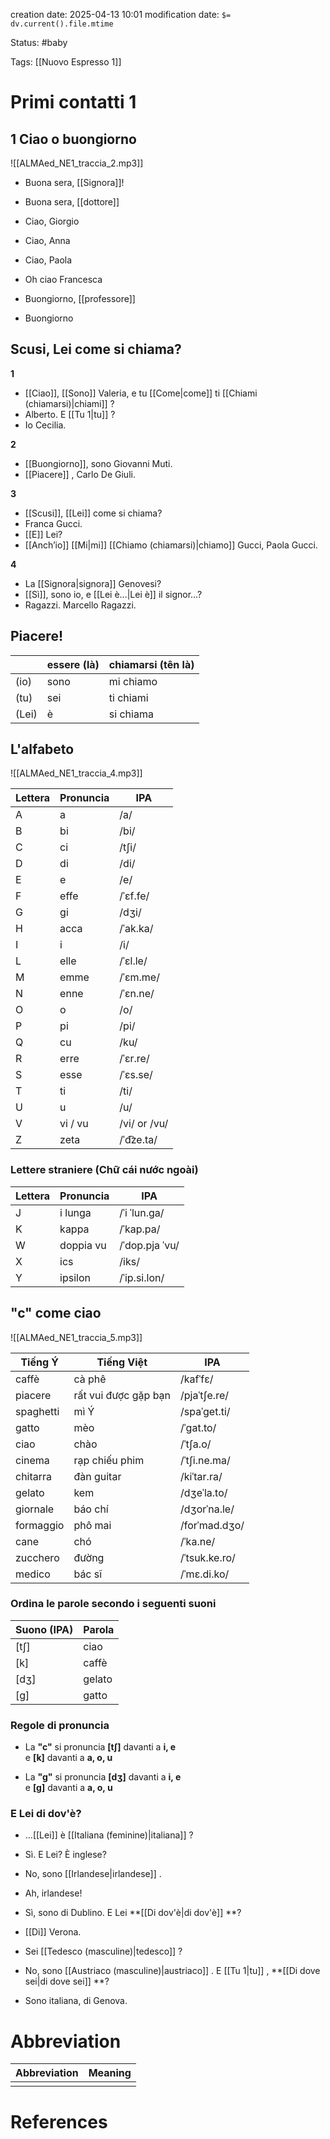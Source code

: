 creation date: 2025-04-13 10:01
modification date: `$= dv.current().file.mtime`

Status: #baby 

Tags: [[Nuovo Espresso 1]]

# Primi contatti 1

## 1 Ciao o buongiorno

![[ALMAed_NE1_traccia_2.mp3]]

- Buona sera, [[Signora]]!
- Buona sera, [[dottore]]

- Ciao, Giorgio
- Ciao, Anna

- Ciao, Paola
- Oh ciao Francesca

- Buongiorno, [[professore]]
- Buongiorno

## Scusi, Lei come si chiama?

**1**
- [[Ciao]], [[Sono]]  Valeria, e tu [[Come|come]]  ti [[Chiami (chiamarsi)|chiami]] ?  
- Alberto. E [[Tu 1|tu]] ?  
- Io Cecilia.

**2**
- [[Buongiorno]], sono Giovanni Muti.  
- [[Piacere]] , Carlo De Giuli.

**3**
- [[Scusi]], [[Lei]] come si chiama?  
- Franca Gucci.  
- [[E]] Lei?  
- [[Anch’io]] [[Mi|mi]]  [[Chiamo (chiamarsi)|chiamo]]  Gucci, Paola Gucci.

**4**
- La [[Signora|signora]]  Genovesi?  
- [[Sì]], sono io, e [[Lei è...|Lei è]]  il signor...?  
- Ragazzi. Marcello Ragazzi.

## Piacere!

|       | **essere (là)** | **chiamarsi (tên là)** |
| ----- | --------------- | ---------------------- |
| (io)  | sono            | mi chiamo              |
| (tu)  | sei             | ti chiami              |
| (Lei) | è               | si chiama              |

## L'alfabeto

![[ALMAed_NE1_traccia_4.mp3]]

| Lettera | Pronuncia | IPA        |
|---------|------------|------------|
| A       | a          | /a/        |
| B       | bi         | /bi/       |
| C       | ci         | /tʃi/      |
| D       | di         | /di/       |
| E       | e          | /e/        |
| F       | effe       | /ˈɛf.fe/   |
| G       | gi         | /dʒi/      |
| H       | acca       | /ˈak.ka/   |
| I       | i          | /i/        |
| L       | elle       | /ˈɛl.le/   |
| M       | emme       | /ˈɛm.me/   |
| N       | enne       | /ˈɛn.ne/   |
| O       | o          | /o/        |
| P       | pi         | /pi/       |
| Q       | cu         | /ku/       |
| R       | erre       | /ˈɛr.re/   |
| S       | esse       | /ˈɛs.se/   |
| T       | ti         | /ti/       |
| U       | u          | /u/        |
| V       | vi / vu    | /vi/ or /vu/ |
| Z       | zeta       | /ˈd͡ze.ta/ |

### Lettere straniere (Chữ cái nước ngoài)

| Lettera | Pronuncia  | IPA         |
|---------|-------------|-------------|
| J       | i lunga     | /ˈi ˈlun.ga/ |
| K       | kappa       | /ˈkap.pa/    |
| W       | doppia vu   | /ˈdop.pja ˈvu/ |
| X       | ics         | /iks/        |
| Y       | ipsilon     | /ˈip.si.lon/ |

## "c" come ciao

![[ALMAed_NE1_traccia_5.mp3]]

| Tiếng Ý     | Tiếng Việt            | IPA               |
|-------------|------------------------|--------------------|
| caffè       | cà phê                 | /kafˈfɛ/           |
| piacere     | rất vui được gặp bạn   | /pjaˈtʃe.re/       |
| spaghetti   | mì Ý                   | /spaˈɡet.ti/       |
| gatto       | mèo                    | /ˈɡat.to/          |
| ciao        | chào                   | /ˈtʃa.o/           |
| cinema      | rạp chiếu phim         | /ˈtʃi.ne.ma/       |
| chitarra    | đàn guitar             | /kiˈtar.ra/        |
| gelato      | kem                    | /dʒeˈla.to/        |
| giornale    | báo chí                | /dʒorˈna.le/       |
| formaggio   | phô mai                | /forˈmad.dʒo/      |
| cane        | chó                    | /ˈka.ne/           |
| zucchero    | đường                  | /ˈtsuk.ke.ro/      |
| medico      | bác sĩ                 | /ˈmɛ.di.ko/        |

### Ordina le parole secondo i seguenti suoni

| Suono (IPA) | Parola     |
|-------------|------------|
| [tʃ]        | ciao       |
| [k]         | caffè      |
| [dʒ]        | gelato     |
| [g]         | gatto      |

### Regole di pronuncia

- La **"c"** si pronuncia **[tʃ]** davanti a **i, e**  
  e **[k]** davanti a **a, o, u**

- La **"g"** si pronuncia **[dʒ]** davanti a **i, e**  
  e **[g]** davanti a **a, o, u**

### E Lei di dov'è?

- ...[[Lei]] è [[Italiana (feminine)|italiana]] ?  
- Sì. E Lei? È inglese?  
- No, sono [[Irlandese|irlandese]] .  
- Ah, irlandese!  
- Sì, sono di Dublino. E Lei **[[Di dov'è|di dov'è]] **?  
- [[Di]] Verona.

- Sei [[Tedesco (masculine)|tedesco]] ?  
- No, sono [[Austriaco (masculine)|austriaco]] . E [[Tu 1|tu]] , **[[Di dove sei|di dove sei]] **?  
- Sono italiana, di Genova.




# Abbreviation

| Abbreviation | Meaning |
| ------------ | ------- |
|              |         |


# References